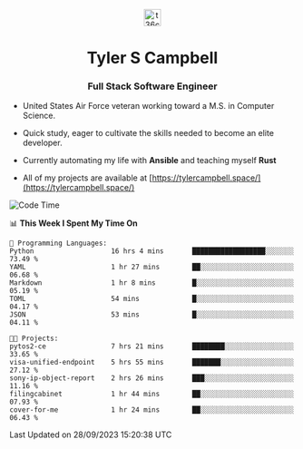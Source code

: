 <p align="center">
<a href="https://www.linkedin.com/in/t36campbell" target="blank"><img align="center" src="https://ik.imagekit.io/t36campbell/Portfolio/linkedin.png.original_m8bbGgPh6.png" alt="t36campbell" height="30" width="30" /></a>
</p>
<h1 align="center">Tyler S Campbell</h1>
<h3 align="center">Full Stack Software Engineer</h3>

* United States Air Force veteran working toward a M.S. in Computer Science.

* Quick study, eager to cultivate the skills needed to become an elite developer.

* Currently automating my life with **Ansible** and teaching myself **Rust**

* All of my projects are available at [https://tylercampbell.space/](https://tylercampbell.space/)

<!--START_SECTION:waka-->
![Code Time](http://img.shields.io/badge/Code%20Time-2%2C849%20hrs%2029%20mins-blue)

📊 **This Week I Spent My Time On** 

```text
💬 Programming Languages: 
Python                   16 hrs 4 mins       ██████████████████░░░░░░░   73.49 % 
YAML                     1 hr 27 mins        ██░░░░░░░░░░░░░░░░░░░░░░░   06.68 % 
Markdown                 1 hr 8 mins         █░░░░░░░░░░░░░░░░░░░░░░░░   05.19 % 
TOML                     54 mins             █░░░░░░░░░░░░░░░░░░░░░░░░   04.17 % 
JSON                     53 mins             █░░░░░░░░░░░░░░░░░░░░░░░░   04.11 % 

🐱‍💻 Projects: 
pytos2-ce                7 hrs 21 mins       ████████░░░░░░░░░░░░░░░░░   33.65 % 
visa-unified-endpoint    5 hrs 55 mins       ███████░░░░░░░░░░░░░░░░░░   27.12 % 
sony-ip-object-report    2 hrs 26 mins       ███░░░░░░░░░░░░░░░░░░░░░░   11.16 % 
filingcabinet            1 hr 44 mins        ██░░░░░░░░░░░░░░░░░░░░░░░   07.93 % 
cover-for-me             1 hr 24 mins        ██░░░░░░░░░░░░░░░░░░░░░░░   06.43 % 
```


 Last Updated on 28/09/2023 15:20:38 UTC
<!--END_SECTION:waka-->
